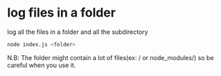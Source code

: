 # log files in a folder
log all the files in a folder and all the subdirectory
```bash
node index.js <folder>
```
N.B: The folder might contain a lot of files(ex: / or node_modules/) so be careful when you use it.